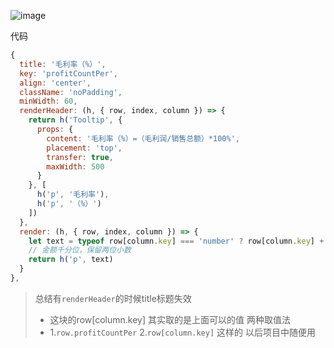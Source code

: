 ![image](http://m.qpic.cn/psc?/V52J64qB1LA3XS0OcHIY3uJDgi3mLpVe/45NBuzDIW489QBoVep5mcYADzzhJeqwcuF3UZC*rmpdfg.qEP9fnM0mUSs9dKSTDofs09L6X*2JLe7SeTouIt0PZrVkyUqlOCe6b.RYn.Ko!/b&bo=0AfRAgAAAAABFzQ!&rf=viewer_4)

代码

```js
{
  title: '毛利率（%）',
  key: 'profitCountPer',
  align: 'center',
  className: 'noPadding',
  minWidth: 60,
  renderHeader: (h, { row, index, column }) => {
    return h('Tooltip', {
      props: {
        content: '毛利率（%）=（毛利润/销售总额）*100%',
        placement: 'top',
        transfer: true,
        maxWidth: 500
      }
    }, [
      h('p', '毛利率'),
      h('p', '（%）')
    ])
  },
  render: (h, { row, index, column }) => {
    let text = typeof row[column.key] === 'number' ? row[column.key] + '%' : ''
    // 金额千分位，保留两位小数
    return h('p', text)
  }
},
```

> 总结有`renderHeader`的时候title标题失效
> + 这块的row[column.key]  其实取的是上面可以的值  两种取值法
> + 1.`row.profitCountPer`   2.`row[column.key]`  这样的  以后项目中随便用